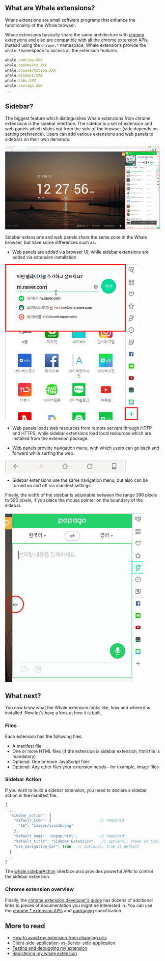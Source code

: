 ## What are Whale extensions?

Whale extensions are small software programs that enhance the functionality of the Whale browser.

Whale extensions basically share the same architecture with [chrome extensions](https://developer.chrome.com/extensions) and also are compatible with all the [chrome extension APIs](https://developer.chrome.com/extensions/api_index). Instead using the `chrome.*` namespace, Whale extensions provide the `whale.*`namespace to access all the extension features.

```javascript
whale.runtime.XXX
whale.bookmakrs.XXX
whale.browserAction.XXX
whale.windows.XXX
whale.tabs.XXX
whale.storage.XXX
...
```

## Sidebar?

The biggest feature which distinguishes Whale extensions from chrome extensions is the sidebar interface. The sidebar is a set of extension and web panels which slides out from the side of the browser (side depends on setting preference). Users can add various extensions and web panels to sidebars on their own demands.

![NCapture005.PNG](docs/f6ad8410-0808-11e7-8942-1cab765a9168.png)

Sidebar extensions and web panels share the same zone in the Whale browser, but have some differences such as:
  * Web panels are added via browser UI, while sidebar extensions are added via extension installation.

![NCapture008.PNG](docs/7b2e651a-0809-11e7-8d33-7fe5093d0132.png)

  * Web panels loads web resources from remote servers through HTTP and HTTPS, while sidebar extensions load local resources which are installed from the extension package.

  * Web panels provide navigation menu, with which users can go back and forward while surfing the web.

![NCapture007.PNG](docs/989e7932-0809-11e7-908c-7e3b96867080.png)

  * Sidebar extensions use the same navigation menu, but also can be turned on and off via manifest settings.


Finally, the width of the sidebar is adjustable between the range 390 pixels to 590 pixels, if you place the mouse pointer on the boundary of the sidebar.

![NCapture009.PNG](docs/1765d6e4-0809-11e7-89ee-d88ac06318be.png)

## What next?
You now know what the Whale extension looks like, how and where it is installed. Now let's have a look at how it is built.

### Files
Each extension has the following files:

* A manifest file
* One or more HTML files (if the extension is sidebar extension, html file is mandatory)
* Optional: One or more JavaScript files
* Optional: Any other files your extension needs—for example, image files

### Sidebar Action
If you wish to build a sidebar extension, you need to declare a sidebar action in the manifest file.
```javascript
{
  ...
  "sidebar_action": {
    "default_icon": {                      // required
      "16": "images/icon16.png"
    },
    "default_page": "popup.html",          // required
    "default_title": "Sidebar Extension",   // optional; shown in tooltip
    "use_navigation_bar": true   // optional; true is default
  }
  ...
}
```
The [whale.sidebarAction](https://github.com/naver/whale-developers/wiki/whale.sidebarAction) interface also provides powerful APIs to control the sidebar extension.

### Chrome extension overview
Finally, the [chrome extension developer's guide](https://developer.chrome.com/extensions/overview) has dozens of additional links to pieces of documentation you might be interested in. You can use the [chrome.* extension APIs](https://developer.chrome.com/extensions/api_index) and [packaging](https://developer.chrome.com/extensions/packaging) specification.

## More to read
* [How to avoid my extension from changing urls](https://github.com/naver/whale-developers/wiki/How-to-avoid-my-extension-from-changing-urls)
* [Client-side-application-vs-Server-side-application](https://github.com/naver/whale-developers/wiki/Client-side-application-vs-Server-side-application)
* [Testing and debugging my extension](https://github.com/naver/whale-developers/wiki/How-to-test-and-debug-my-extension)
* [Registering my whale extension](https://store.whale.naver.com/developers)
